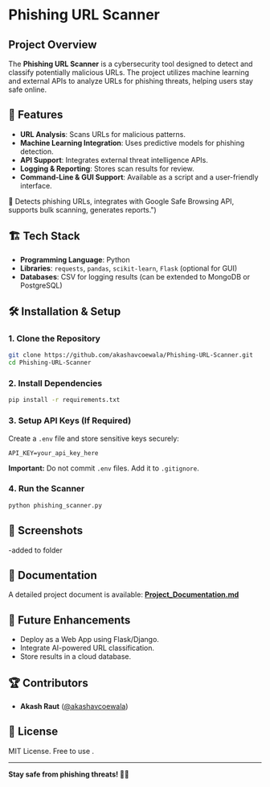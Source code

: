 # Phishing URL Scanner

##  Project Overview

The **Phishing URL Scanner** is a cybersecurity tool designed to detect and classify potentially malicious URLs. The project utilizes machine learning and external APIs to analyze URLs for phishing threats, helping users stay safe online.

## 📌 Features

-  **URL Analysis**: Scans URLs for malicious patterns.
-  **Machine Learning Integration**: Uses predictive models for phishing detection.
-  **API Support**: Integrates external threat intelligence APIs.
-  **Logging & Reporting**: Stores scan results for review.
-  **Command-Line & GUI Support**: Available as a script and a user-friendly interface.

🔹 Detects phishing URLs, integrates with Google Safe Browsing API, supports bulk scanning, generates reports.")

## 🏗️ Tech Stack

- **Programming Language**: Python
- **Libraries**: `requests`, `pandas`, `scikit-learn`, `Flask` (optional for GUI)
- **Databases**: CSV for logging results (can be extended to MongoDB or PostgreSQL)

## 🛠️ Installation & Setup

### 1️. Clone the Repository

```bash
git clone https://github.com/akashavcoewala/Phishing-URL-Scanner.git
cd Phishing-URL-Scanner
```

### 2️. Install Dependencies

```bash
pip install -r requirements.txt
```

### 3️. Setup API Keys (If Required)

Create a `.env` file and store sensitive keys securely:

```env
API_KEY=your_api_key_here
```

**Important:** Do not commit `.env` files. Add it to `.gitignore`.

### 4️. Run the Scanner

```bash
python phishing_scanner.py
```

## 📸 Screenshots
-added to folder



## 📄 Documentation

A detailed project document is available: **[Project\_Documentation.md](Project_Documentation.md)**

## 🤖 Future Enhancements

- Deploy as a Web App using Flask/Django.
- Integrate AI-powered URL classification.
- Store results in a cloud database.

## 🏆 Contributors

- **Akash Raut** ([@akashavcoewala](https://github.com/akashavcoewala))

## 📜 License

MIT License. Free to use .

---

**Stay safe from phishing threats! 🚀🔐**



